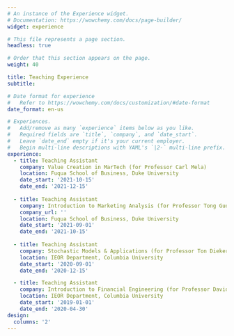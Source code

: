 ```yaml
---
# An instance of the Experience widget.
# Documentation: https://wowchemy.com/docs/page-builder/
widget: experience

# This file represents a page section.
headless: true

# Order that this section appears on the page.
weight: 40

title: Teaching Experience
subtitle:

# Date format for experience
#   Refer to https://wowchemy.com/docs/customization/#date-format
date_format: en-us

# Experiences.
#   Add/remove as many `experience` items below as you like.
#   Required fields are `title`, `company`, and `date_start`.
#   Leave `date_end` empty if it's your current employer.
#   Begin multi-line descriptions with YAML's `|2-` multi-line prefix.
experience:
  - title: Teaching Assistant
    company: Value Creation in MarTech (for Professor Carl Mela)
    location: Fuqua School of Business, Duke University
    date_start: '2021-10-15'
    date_end: '2021-12-15'
        
  - title: Teaching Assistant
    company: Introduction to Marketing Analysis (for Professor Tong Guo)
    company_url: ''
    location: Fuqua School of Business, Duke University
    date_start: '2021-09-01'
    date_end: '2021-10-15'
    
  - title: Teaching Assistant
    company: Stochastic Models & Applications (for Professor Ton Dieker)
    location: IEOR Department, Columbia University
    date_start: '2020-09-01'
    date_end: '2020-12-15'    

  - title: Teaching Assistant
    company: Introduction to Financial Engineering (for Professor David Yao)
    location: IEOR Department, Columbia University
    date_start: '2019-01-01'
    date_end: '2020-04-30'
design:
  columns: '2'
---
```


